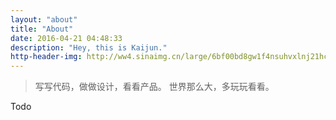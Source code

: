 ```yaml
---
layout: "about"
title: "About"
date: 2016-04-21 04:48:33
description: "Hey, this is Kaijun."
http-header-img: http://ww4.sinaimg.cn/large/6bf00bd8gw1f4nsuhvxlnj21hc0u0qat.jpg
---
```



>写写代码，做做设计，看看产品。
>世界那么大，多玩玩看看。

Todo